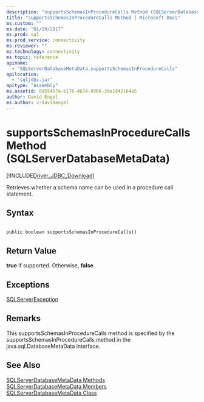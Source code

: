 ```yaml
---
description: "supportsSchemasInProcedureCalls Method (SQLServerDatabaseMetaData)"
title: "supportsSchemasInProcedureCalls Method | Microsoft Docs"
ms.custom: ""
ms.date: "01/19/2017"
ms.prod: sql
ms.prod_service: connectivity
ms.reviewer: ""
ms.technology: connectivity
ms.topic: reference
apiname: 
  - "SQLServerDatabaseMetaData.supportsSchemasInProcedureCalls"
apilocation: 
  - "sqljdbc.jar"
apitype: "Assembly"
ms.assetid: 8955457a-b176-4674-9366-39a1942164a5
author: David-Engel
ms.author: v-davidengel
---
```

# supportsSchemasInProcedureCalls Method (SQLServerDatabaseMetaData)
[!INCLUDE[Driver_JDBC_Download](../../../includes/driver_jdbc_download.md)]

  Retrieves whether a schema name can be used in a procedure call statement.  
  
## Syntax  
  
```  
  
public boolean supportsSchemasInProcedureCalls()  
```  
  
## Return Value  
 **true** if supported. Otherwise, **false**.  
  
## Exceptions  
 [SQLServerException](../../../connect/jdbc/reference/sqlserverexception-class.md)  
  
## Remarks  
 This supportsSchemasInProcedureCalls method is specified by the supportsSchemasInProcedureCalls method in the java.sql.DatabaseMetaData interface.  
  
## See Also  
 [SQLServerDatabaseMetaData Methods](../../../connect/jdbc/reference/sqlserverdatabasemetadata-methods.md)   
 [SQLServerDatabaseMetaData Members](../../../connect/jdbc/reference/sqlserverdatabasemetadata-members.md)   
 [SQLServerDatabaseMetaData Class](../../../connect/jdbc/reference/sqlserverdatabasemetadata-class.md)  
  
  
